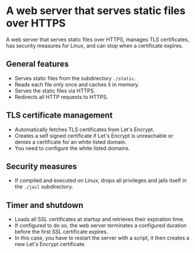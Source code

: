 # A web server that serves static files over HTTPS

A web server that serves static files over HTTPS, manages TLS certificates, has security measures for Linux, and can stop when a certificate expires.

## General features

- Serves static files from the subdirectory `./static`.
- Reads each file only once and caches it in memory.
- Serves the static files via HTTPS.
- Redirects all HTTP requests to HTTPS.

## TLS certificate management

- Automatically fetches TLS certificates from Let's Encrypt.
- Creates a self signed certificate if Let's Encrypt is unreachable or denies a certificate for an white listed domain.
- You need to configure the white listed domains.

## Security measures

- If compiled and executed on Linux, drops all privileges and jails itself in the `./jail` subdirectory.

## Timer and shutdown

- Loads all SSL certificates at startup and retrieves their expiration time.
- If configured to do so, the web server terminates a configured duration before the first SSL certificate expires.
- In this case, you have to restart the server with a script, it then creates a new Let's Encrypt certificate.
